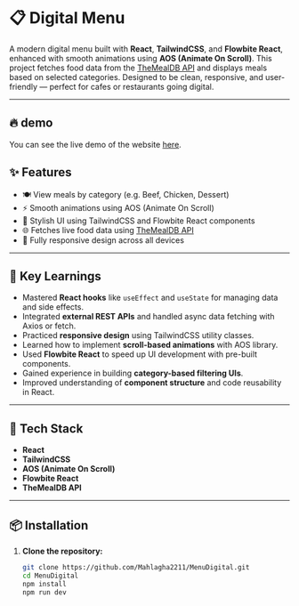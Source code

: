 # 📋 Digital Menu

A modern digital menu built with **React**, **TailwindCSS**, and **Flowbite React**, enhanced with smooth animations using **AOS (Animate On Scroll)**. This project fetches food data from the [TheMealDB API](https://www.themealdb.com/) and displays meals based on selected categories. Designed to be clean, responsive, and user-friendly — perfect for cafes or restaurants going digital.

---
## 🔥 demo
You can see the live demo of the website [here](https://menu-digital-murex-pi.vercel.app).

## ✨ Features

- 🍽 View meals by category (e.g. Beef, Chicken, Dessert)
- ⚡ Smooth animations using AOS (Animate On Scroll)
- 🎨 Stylish UI using TailwindCSS and Flowbite React components
- 🌐 Fetches live food data using [TheMealDB API](https://www.themealdb.com/)
- 📱 Fully responsive design across all devices

---

## 🧠 Key Learnings

- Mastered **React hooks** like `useEffect` and `useState` for managing data and side effects.
- Integrated **external REST APIs** and handled async data fetching with Axios or fetch.
- Practiced **responsive design** using TailwindCSS utility classes.
- Learned how to implement **scroll-based animations** with AOS library.
- Used **Flowbite React** to speed up UI development with pre-built components.
- Gained experience in building **category-based filtering UIs**.
- Improved understanding of **component structure** and code reusability in React.

---

## 🔧 Tech Stack

- **React**
- **TailwindCSS**
- **AOS (Animate On Scroll)**
- **Flowbite React**
- **TheMealDB API**

---

## 📦 Installation

1. **Clone the repository:**

   ```bash
   git clone https://github.com/Mahlagha2211/MenuDigital.git
   cd MenuDigital
   npm install
   npm run dev
